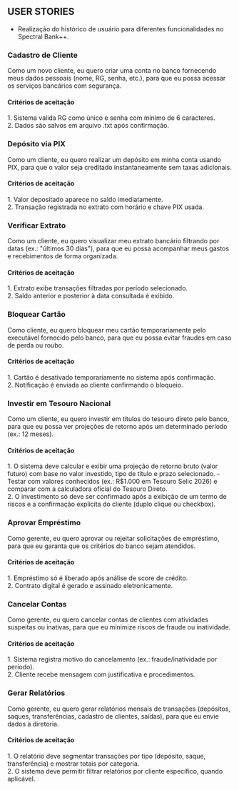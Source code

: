 <h2>USER STORIES</h2>
 
- Realização do histórico de usuário para diferentes funcionalidades no Spectral Bank++.

<h3>Cadastro de Cliente</h3>
Como um novo cliente,
eu quero criar uma conta no banco fornecendo meus dados pessoais (nome, RG, senha, etc.),
para que eu possa acessar os serviços bancários com segurança.

<h4>Critérios de aceitação</h4>
1. Sistema valida RG como único e senha com mínimo de 6 caracteres.<br>
2. Dados são salvos em arquivo .txt após confirmação.<br>

<h3>Depósito via PIX</h3>
Como um cliente,
eu quero realizar um depósito em minha conta usando PIX,
para que o valor seja creditado instantaneamente sem taxas adicionais.

<h4>Critérios de aceitação</h4>
1. Valor depositado aparece no saldo imediatamente.<br>
2. Transação registrada no extrato com horário e chave PIX usada.<br>

<h3>Verificar Extrato</h3>
Como um cliente,
eu quero visualizar meu extrato bancário filtrando por datas (ex.: "últimos 30 dias"),
para que eu possa acompanhar meus gastos e recebimentos de forma organizada.

<h4>Critérios de aceitação</h4>
1. Extrato exibe transações filtradas por período selecionado.<br>
2. Saldo anterior e posterior à data consultada é exibido.<br>

<h3>Bloquear Cartão</h3>
Como cliente, eu quero bloquear meu cartão temporariamente pelo executável fornecido pelo banco, 
para que eu possa evitar fraudes em caso de perda ou roubo.

<h4>Critérios de aceitação</h4>
1. Cartão é desativado temporariamente no sistema após confirmação.<br>
2. Notificação é enviada ao cliente confirmando o bloqueio.<br>

<h3>Investir em Tesouro Nacional</h3>
Como um cliente,
eu quero investir em títulos do tesouro direto pelo banco,
para que eu possa ver projeções de retorno após um determinado período (ex.: 12 meses).

<h4>Critérios de aceitação</h4>
1. O sistema deve calcular e exibir uma projeção de retorno bruto (valor futuro) com base no valor investido, 
tipo de título e prazo selecionado. - Testar com valores conhecidos (ex.: R$1.000 em Tesouro Selic 2026) 
e comparar com a calculadora oficial do Tesouro Direto.<br>
2. O investimento só deve ser confirmado após a exibição de um termo de riscos 
e a confirmação explícita do cliente (duplo clique ou checkbox).<br>

<h3>Aprovar Empréstimo</h3>
Como gerente, eu quero aprovar ou rejeitar solicitações de empréstimo, 
para que eu garanta que os critérios do banco sejam atendidos.

<h4>Critérios de aceitação</h4>
1. Empréstimo só é liberado após análise de score de crédito.<br>
2. Contrato digital é gerado e assinado eletronicamente.<br>

<h3>Cancelar Contas</h3>
Como gerente, eu quero cancelar contas de clientes com atividades suspeitas ou inativas, 
para que eu minimize riscos de fraude ou inatividade.

<h4>Critérios de aceitação</h4>
1. Sistema registra motivo do cancelamento (ex.: fraude/inatividade por período). <br>
2. Cliente recebe mensagem com justificativa e procedimentos.<br>

<h3>Gerar Relatórios</h3>
Como gerente, eu quero gerar relatórios mensais de transações (depósitos, saques, transferências, 
cadastro de clientes, saídas), para que eu envie dados à diretoria.

<h4>Critérios de aceitação</h4>
1. O relatório deve segmentar transações por tipo (depósito, saque, transferência) e mostrar totais por categoria.<br>
2. O sistema deve permitir filtrar relatórios por cliente específico, quando aplicável.<br>
